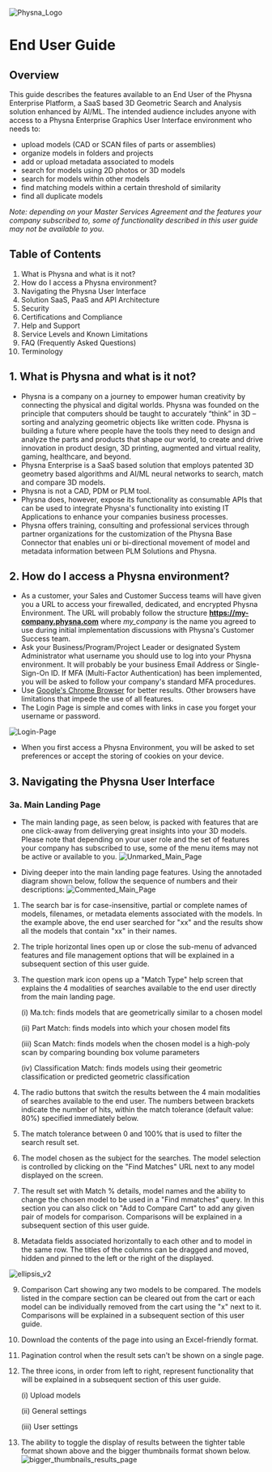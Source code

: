 ![Physna_Logo](./images/Physna_Logo.jpg)
# End User Guide
## Overview
This guide describes the features available to an End User of the Physna Enterprise Platform, a SaaS based 3D Geometric Search and Analysis solution enhanced by AI/ML. The intended audience includes anyone with access to a Physna Enterprise Graphics User Interface environment who needs to:
- upload models (CAD or SCAN files of parts or assemblies)
- organize models in folders and projects
- add or upload metadata associated to models
- search for models using 2D photos or 3D models
- search for models within other models 
- find matching models within a certain threshold of similarity
- find all duplicate models

_Note: depending on your Master Services Agreement and the features your company subscribed to, some of functionality described in this user guide may not be available to you_.

## Table of Contents

1. What is Physna and what is it not?
2. How do I access a Physna environment?
3. Navigating the Physna User Interface
4. Solution SaaS, PaaS and API Architecture
5. Security
6. Certifications and Compliance
7. Help and Support
8. Service Levels and Known Limitations
9. FAQ (Frequently Asked Questions)
10. Terminology


## 1. What is Physna and what is it not?
- Physna is a company on a journey to empower human creativity by connecting the physical and digital worlds. Physna was founded on the principle that computers should be taught to accurately “think” in 3D – sorting and analyzing geometric objects like written code. Physna is building a future where people have the tools they need to design and analyze the parts and products that shape our world, to create and drive innovation in product design, 3D printing, augmented and virtual reality, gaming, healthcare, and beyond.
- Physna Enterprise is a SaaS based solution that employs patented 3D geometry based algorithms and AI/ML neural networks to search, match and compare 3D models.
- Physna is not a CAD, PDM or PLM tool. 
- Physna does, however, expose its functionality as consumable APIs that can be used to integrate Physna's functionality into existing IT Applications to enhance your companies business processes.
- Physna offers training, consulting and professional services through partner organizations for the customization of the Physna Base Connector that enables uni or bi-directional movement of model and metadata information between PLM Solutions and Physna.

## 2. How do I access a Physna environment?
- As a customer, your Sales and Customer Success teams will have given you a URL to access your firewalled, dedicated, and encrypted Physna Environment. The URL will probably follow the structure __https://my-company.physna.com__ where _my_company_ is the name you agreed to use during initial implementation discussions with Physna's Customer Success team. 
- Ask your Business/Program/Project Leader or designated System Administrator what username you should use to log into your Physna environment. It will probably be your business Email Address or Single-Sign-On ID. If MFA (Multi-Factor Authentication) has been implemented, you will be asked to follow your company's standard MFA procedures.
- Use [Google's Chrome Browser](https://support.google.com/chrome/answer/95346) for better results. Other browsers have limitations that impede the use of all features.
- The Login Page is simple and comes with links in case you forget your username or password.

![Login-Page](./images/login_page_ext.jpg)

- When you first access a Physna Environment, you will be asked to set preferences or accept the storing of cookies on your device.

## 3. Navigating the Physna User Interface
### 3a. Main Landing Page
- The main landing page, as seen below, is packed with features that are one click-away from deliverying great insights into your 3D models. Please note that depending on your user role and the set of features your company has subscribed to use, some of the menu items may not be active or available to you.
![Unmarked_Main_Page](./images/Unmarked_Main_Page.jpg)

- Diving deeper into the main landing page features. Using the annotaded diagram shown below, follow the sequence of numbers and their descriptions:
![Commented_Main_Page](./images/Commented_Main_Page_v1.jpg)

1. The search bar is for case-insensitive, partial or complete names of models, filenames, or metadata elements associated with the models. In the example above, the end user searched for "xx" and the results show all the models that contain "xx" in their names.
2. The triple horizontal lines open up or close the sub-menu of advanced features and file management options that will be explained in a subsequent section of this user guide.  
3. The question mark icon opens up a "Match Type" help screen that explains the 4 modalities of searches available to the end user directly from the main landing page.
    
    (i) Ma.tch: finds models that are geometrically similar to a chosen model
   
    (ii) Part Match: finds models into which your chosen model fits
   
    (iii) Scan Match: finds models when the chosen model is a high-poly scan by comparing bounding box volume parameters
   
    (iv) Classification Match: finds models using their geometric classification or predicted geometric classification
4. The radio buttons that switch the results between the 4 main modalities of searches available to the end user. The numbers between brackets indicate the number of hits, within the match tolerance (default value: 80%) specified immediately below. 
5. The match tolerance between 0 and 100% that is used to filter the search result set.
6. The model chosen as the subject for the searches. The model selection is controlled by clicking on the "Find Matches" URL next to any model displayed on the screen.
7. The result set with Match % details, model names and the ability to change the chosen model to be used in a "Find mmatches" query. In this section you can also click on "Add to Compare Cart" to add any given pair of models for comparison. Comparisons will be explained in a subsequent section of this user guide.  
8. Metadata fields associated horizontally to each other and to model in the same row. The titles of the columns can be dragged and moved, hidden and pinned to the left or the right of the displayed.

![ellipsis_v2](./images/ellipsis_v2.jpg)

9. Comparison Cart showing any two models to be compared. The models listed in the compare section can be cleared out from the cart or each model can be individually removed from the cart using the "x" next to it. Comparisons will be explained in a subsequent section of this user guide.
10. Download the contents of the page into using an Excel-friendly format.
11. Pagination control when the result sets can't be shown on a single page.
12. The three icons, in order from left to right, represent functionality that will be explained in a subsequent section of this user guide.
  
    (i) Upload models
  
    (ii) General settings
   
    (iii) User settings
13. The ability to toggle the display of results between the tighter table format shown above and the bigger thumbnails format shown below.
![bigger_thumbnails_results_page](./images/bigger_thumbnails_results_page.jpg)
